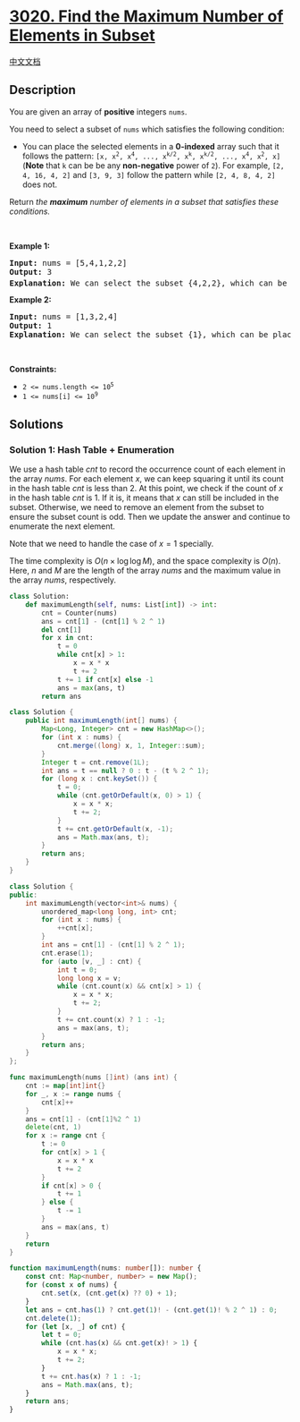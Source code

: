 # [3020. Find the Maximum Number of Elements in Subset](https://leetcode.com/problems/find-the-maximum-number-of-elements-in-subset)

[中文文档](/solution/3000-3099/3020.Find%20the%20Maximum%20Number%20of%20Elements%20in%20Subset/README.md)

<!-- tags:Array,Hash Table,Enumeration -->

## Description

<p>You are given an array of <strong>positive</strong> integers <code>nums</code>.</p>

<p>You need to select a <span data-keyword="subset">subset</span> of <code>nums</code> which satisfies the following condition:</p>

<ul>
	<li>You can place the selected elements in a <strong>0-indexed</strong> array such that it follows the pattern: <code>[x, x<sup>2</sup>, x<sup>4</sup>, ..., x<sup>k/2</sup>, x<sup>k</sup>, x<sup>k/2</sup>, ..., x<sup>4</sup>, x<sup>2</sup>, x]</code> (<strong>Note</strong> that <code>k</code> can be be any <strong>non-negative</strong> power of <code>2</code>). For example, <code>[2, 4, 16, 4, 2]</code> and <code>[3, 9, 3]</code> follow the pattern while <code>[2, 4, 8, 4, 2]</code> does not.</li>
</ul>

<p>Return <em>the <strong>maximum</strong> number of elements in a subset that satisfies these conditions.</em></p>

<p>&nbsp;</p>
<p><strong class="example">Example 1:</strong></p>

<pre>
<strong>Input:</strong> nums = [5,4,1,2,2]
<strong>Output:</strong> 3
<strong>Explanation:</strong> We can select the subset {4,2,2}, which can be placed in the array as [2,4,2] which follows the pattern and 2<sup>2</sup> == 4. Hence the answer is 3.
</pre>

<p><strong class="example">Example 2:</strong></p>

<pre>
<strong>Input:</strong> nums = [1,3,2,4]
<strong>Output:</strong> 1
<strong>Explanation:</strong> We can select the subset {1}, which can be placed in the array as [1] which follows the pattern. Hence the answer is 1. Note that we could have also selected the subsets {2}, {3}, or {4}, there may be multiple subsets which provide the same answer. 
</pre>

<p>&nbsp;</p>
<p><strong>Constraints:</strong></p>

<ul>
	<li><code>2 &lt;= nums.length &lt;= 10<sup>5</sup></code></li>
	<li><code>1 &lt;= nums[i] &lt;= 10<sup>9</sup></code></li>
</ul>

## Solutions

### Solution 1: Hash Table + Enumeration

We use a hash table $cnt$ to record the occurrence count of each element in the array $nums$. For each element $x$, we can keep squaring it until its count in the hash table $cnt$ is less than $2$. At this point, we check if the count of $x$ in the hash table $cnt$ is $1$. If it is, it means that $x$ can still be included in the subset. Otherwise, we need to remove an element from the subset to ensure the subset count is odd. Then we update the answer and continue to enumerate the next element.

Note that we need to handle the case of $x = 1$ specially.

The time complexity is $O(n \times \log \log M)$, and the space complexity is $O(n)$. Here, $n$ and $M$ are the length of the array $nums$ and the maximum value in the array $nums$, respectively.

<!-- tabs:start -->

```python
class Solution:
    def maximumLength(self, nums: List[int]) -> int:
        cnt = Counter(nums)
        ans = cnt[1] - (cnt[1] % 2 ^ 1)
        del cnt[1]
        for x in cnt:
            t = 0
            while cnt[x] > 1:
                x = x * x
                t += 2
            t += 1 if cnt[x] else -1
            ans = max(ans, t)
        return ans
```

```java
class Solution {
    public int maximumLength(int[] nums) {
        Map<Long, Integer> cnt = new HashMap<>();
        for (int x : nums) {
            cnt.merge((long) x, 1, Integer::sum);
        }
        Integer t = cnt.remove(1L);
        int ans = t == null ? 0 : t - (t % 2 ^ 1);
        for (long x : cnt.keySet()) {
            t = 0;
            while (cnt.getOrDefault(x, 0) > 1) {
                x = x * x;
                t += 2;
            }
            t += cnt.getOrDefault(x, -1);
            ans = Math.max(ans, t);
        }
        return ans;
    }
}
```

```cpp
class Solution {
public:
    int maximumLength(vector<int>& nums) {
        unordered_map<long long, int> cnt;
        for (int x : nums) {
            ++cnt[x];
        }
        int ans = cnt[1] - (cnt[1] % 2 ^ 1);
        cnt.erase(1);
        for (auto [v, _] : cnt) {
            int t = 0;
            long long x = v;
            while (cnt.count(x) && cnt[x] > 1) {
                x = x * x;
                t += 2;
            }
            t += cnt.count(x) ? 1 : -1;
            ans = max(ans, t);
        }
        return ans;
    }
};
```

```go
func maximumLength(nums []int) (ans int) {
	cnt := map[int]int{}
	for _, x := range nums {
		cnt[x]++
	}
	ans = cnt[1] - (cnt[1]%2 ^ 1)
	delete(cnt, 1)
	for x := range cnt {
		t := 0
		for cnt[x] > 1 {
			x = x * x
			t += 2
		}
		if cnt[x] > 0 {
			t += 1
		} else {
			t -= 1
		}
		ans = max(ans, t)
	}
	return
}
```

```ts
function maximumLength(nums: number[]): number {
    const cnt: Map<number, number> = new Map();
    for (const x of nums) {
        cnt.set(x, (cnt.get(x) ?? 0) + 1);
    }
    let ans = cnt.has(1) ? cnt.get(1)! - (cnt.get(1)! % 2 ^ 1) : 0;
    cnt.delete(1);
    for (let [x, _] of cnt) {
        let t = 0;
        while (cnt.has(x) && cnt.get(x)! > 1) {
            x = x * x;
            t += 2;
        }
        t += cnt.has(x) ? 1 : -1;
        ans = Math.max(ans, t);
    }
    return ans;
}
```

<!-- tabs:end -->

<!-- end -->
